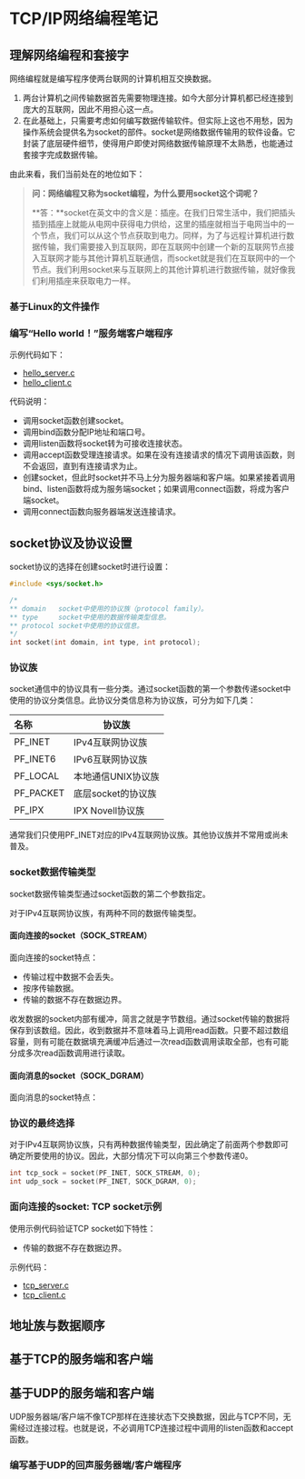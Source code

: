 # TCP/IP网络编程笔记

## 理解网络编程和套接字

网络编程就是编写程序使两台联网的计算机相互交换数据。

1. 两台计算机之间传输数据首先需要物理连接。如今大部分计算机都已经连接到庞大的互联网，因此不用担心这一点。
2. 在此基础上，只需要考虑如何编写数据传输软件。但实际上这也不用愁，因为操作系统会提供名为socket的部件。socket是网络数据传输用的软件设备。它封装了底层硬件细节，使得用户即使对网络数据传输原理不太熟悉，也能通过套接字完成数据传输。

由此来看，我们当前处在的地位如下：



> **问：网络编程又称为socket编程，为什么要用socket这个词呢？**
> 
> **答：**socket在英文中的含义是：插座。在我们日常生活中，我们把插头插到插座上就能从电网中获得电力供给，这里的插座就相当于电网当中的一个节点，我们可以从这个节点获取到电力。同样，为了与远程计算机进行数据传输，我们需要接入到互联网，即在互联网中创建一个新的互联网节点接入互联网才能与其他计算机互联通信，而socket就是我们在互联网中的一个节点。我们利用socket来与互联网上的其他计算机进行数据传输，就好像我们利用插座来获取电力一样。



### 基于Linux的文件操作







### 编写“Hello world！”服务端客户端程序

示例代码如下：
- [hello_server.c](https://github.com/cellphonef/Learn/blob/main/NetworkProgramming/code/hello_server.c)
- [hello_client.c](https://github.com/cellphonef/Learn/blob/main/NetworkProgramming/code/hello_client.c)

代码说明：
- 调用socket函数创建socket。
- 调用bind函数分配IP地址和端口号。
- 调用listen函数将socket转为可接收连接状态。
- 调用accept函数受理连接请求。如果在没有连接请求的情况下调用该函数，则不会返回，直到有连接请求为止。
- 创建socket，但此时socket并不马上分为服务器端和客户端。如果紧接着调用bind、listen函数将成为服务端socket；如果调用connect函数，将成为客户端socket。
- 调用connect函数向服务器端发送连接请求。



## socket协议及协议设置

socket协议的选择在创建socket时进行设置：

```c
#include <sys/socket.h>

/*
** domain   socket中使用的协议族（protocol family）。
** type     socket中使用的数据传输类型信息。
** protocol socket中使用的协议信息。
*/
int socket(int domain, int type, int protocol);
```



### 协议族

socket通信中的协议具有一些分类。通过socket函数的第一个参数传递socket中使用的协议分类信息。此协议分类信息称为协议族，可分为如下几类：

| 名称      | 协议族             |
| :-------- | ------------------ |
| PF_INET   | IPv4互联网协议族   |
| PF_INET6  | IPv6互联网协议族   |
| PF_LOCAL  | 本地通信UNIX协议族 |
| PF_PACKET | 底层socket的协议族 |
| PF_IPX    | IPX Novell协议族   |

通常我们只使用PF_INET对应的IPv4互联网协议族。其他协议族并不常用或尚未普及。



### socket数据传输类型

socket数据传输类型通过socket函数的第二个参数指定。

对于IPv4互联网协议族，有两种不同的数据传输类型。

#### 面向连接的socket（SOCK_STREAM）

面向连接的socket特点：
- 传输过程中数据不会丢失。
- 按序传输数据。
- 传输的数据不存在数据边界。



收发数据的socket内部有缓冲，简言之就是字节数组。通过socket传输的数据将保存到该数组。因此，收到数据并不意味着马上调用read函数。只要不超过数组容量，则有可能在数据填充满缓冲后通过一次read函数调用读取全部，也有可能分成多次read函数调用进行读取。





#### 面向消息的socket（SOCK_DGRAM）

面向消息的socket特点：







### 协议的最终选择

对于IPv4互联网协议族，只有两种数据传输类型，因此确定了前面两个参数即可确定所要使用的协议。因此，大部分情况下可以向第三个参数传递0。

```C
int tcp_sock = socket(PF_INET, SOCK_STREAM, 0);
int udp_sock = socket(PF_INET, SOCK_DGRAM, 0);
```



### 面向连接的socket: TCP socket示例

使用示例代码验证TCP socket如下特性：

* 传输的数据不存在数据边界。



示例代码：

* [tcp_server.c](https://github.com/cellphonef/Learn/blob/main/NetworkProgramming/code/tcp_server.c)
* [tcp_client.c](https://github.com/cellphonef/Learn/blob/main/NetworkProgramming/code/tcp_client.c)





## 地址族与数据顺序







## 基于TCP的服务端和客户端







## 基于UDP的服务端和客户端

UDP服务器端/客户端不像TCP那样在连接状态下交换数据，因此与TCP不同，无需经过连接过程。也就是说，不必调用TCP连接过程中调用的listen函数和accept函数。





### 编写基于UDP的回声服务器端/客户端程序















